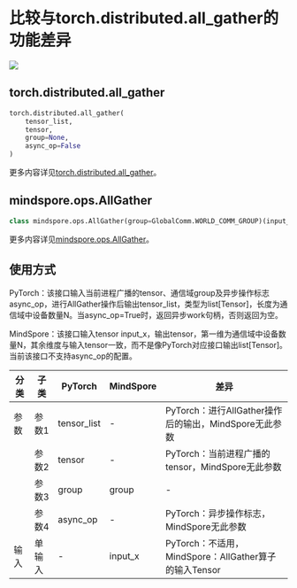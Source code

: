 # 比较与torch.distributed.all_gather的功能差异

<a href="https://gitee.com/mindspore/docs/blob/master/docs/mindspore/source_zh_cn/note/api_mapping/pytorch_diff/all_gather.md" target="_blank"><img src="https://mindspore-website.obs.cn-north-4.myhuaweicloud.com/website-images/r2.0/resource/_static/logo_source.png"></a>

## torch.distributed.all_gather

```python
torch.distributed.all_gather(
    tensor_list,
    tensor,
    group=None,
    async_op=False
)
```

更多内容详见[torch.distributed.all_gather](https://pytorch.org/docs/1.8.1/distributed.html#torch.distributed.all_gather)。

## mindspore.ops.AllGather

```python
class mindspore.ops.AllGather(group=GlobalComm.WORLD_COMM_GROUP)(input_x)
```

更多内容详见[mindspore.ops.AllGather](https://mindspore.cn/docs/zh-CN/master/api_python/ops/mindspore.ops.AllGather.html#mindspore.ops.AllGather)。

## 使用方式

PyTorch：该接口输入当前进程广播的tensor、通信域group及异步操作标志async_op，进行AllGather操作后输出tensor_list，类型为list[Tensor]，长度为通信域中设备数量N。当async_op=True时，返回异步work句柄，否则返回为空。

MindSpore：该接口输入tensor input_x，输出tensor，第一维为通信域中设备数量N，其余维度与输入tensor一致，而不是像PyTorch对应接口输出list[Tensor]。当前该接口不支持async_op的配置。

| 分类 | 子类 |PyTorch | MindSpore | 差异 |
| --- | --- | --- | --- |---|
|参数 | 参数1 | tensor_list | - |PyTorch：进行AllGather操作后的输出，MindSpore无此参数 |
| | 参数2 | tensor | - | PyTorch：当前进程广播的tensor，MindSpore无此参数|
| | 参数3 | group | group |-|
| | 参数4 | async_op | - |PyTorch：异步操作标志，MindSpore无此参数 |
|输入| 单输入| - |input_x| PyTorch：不适用，MindSpore：AllGather算子的输入Tensor |
